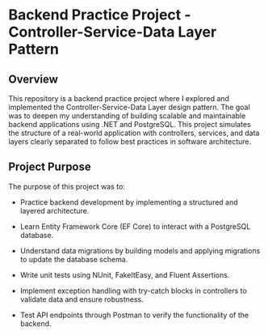 # Backend Practice Project - Controller-Service-Data Layer Pattern

## Overview

This repository is a backend practice project where I explored and implemented the Controller-Service-Data Layer design pattern. The goal was to deepen my understanding of building scalable and maintainable backend applications using .NET and PostgreSQL. This project simulates the structure of a real-world application with controllers, services, and data layers clearly separated to follow best practices in software architecture.

## Project Purpose

The purpose of this project was to:

- Practice backend development by implementing a structured and layered architecture.

- Learn Entity Framework Core (EF Core) to interact with a PostgreSQL database.

- Understand data migrations by building models and applying migrations to update the database schema.

- Write unit tests using NUnit, FakeItEasy, and Fluent Assertions.

- Implement exception handling with try-catch blocks in controllers to validate data and ensure robustness.

- Test API endpoints through Postman to verify the functionality of the backend.
